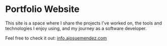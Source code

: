 # Portfolio Website
This site is a space where I share the projects I've worked on, the tools and technologies I enjoy using, and my journey as a software developer.

Feel free to check it out: [info.ajosuemendez.com](http://info.ajosuemendez.com)

